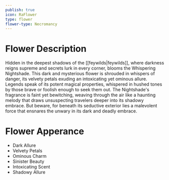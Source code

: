 ```yaml
---
publish: true
icon: RaFlower
type: flower
flower-type: Necromancy
---
```


# Flower Description

Hidden in the deepest shadows of the [[feywilds|feywilds]], where darkness reigns supreme and secrets lurk in every corner, blooms the Whispering Nightshade. This dark and mysterious flower is shrouded in whispers of danger, its velvety petals exuding an intoxicating yet ominous allure. Legends speak of its potent magical properties, whispered in hushed tones by those brave or foolish enough to seek them out. The Nightshade's fragrance is faint yet bewitching, weaving through the air like a haunting melody that draws unsuspecting travelers deeper into its shadowy embrace. But beware, for beneath its seductive exterior lies a malevolent force that ensnares the unwary in its dark and deadly embrace.

# Flower Apperance

- Dark Allure
- Velvety Petals
- Ominous Charm
- Sinister Beauty
- Intoxicating Scent
- Shadowy Allure